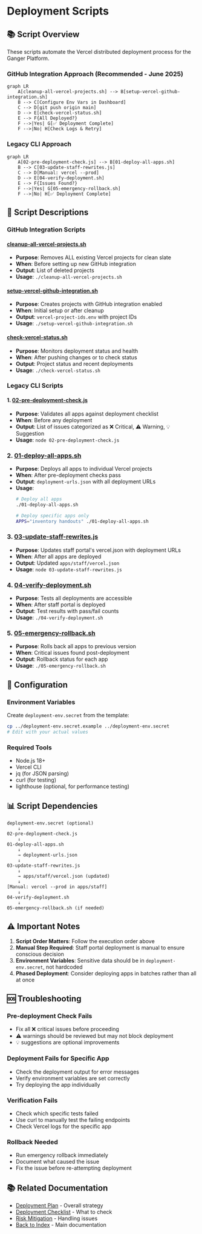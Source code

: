 # Deployment Scripts

## 📚 Script Overview

These scripts automate the Vercel distributed deployment process for the Ganger Platform.

### GitHub Integration Approach (Recommended - June 2025)

```mermaid
graph LR
    A[cleanup-all-vercel-projects.sh] --> B[setup-vercel-github-integration.sh]
    B --> C[Configure Env Vars in Dashboard]
    C --> D[git push origin main]
    D --> E[check-vercel-status.sh]
    E --> F{All Deployed?}
    F -->|Yes| G[✅ Deployment Complete]
    F -->|No| H[Check Logs & Retry]
```

### Legacy CLI Approach

```mermaid
graph LR
    A[02-pre-deployment-check.js] --> B[01-deploy-all-apps.sh]
    B --> C[03-update-staff-rewrites.js]
    C --> D[Manual: vercel --prod]
    D --> E[04-verify-deployment.sh]
    E --> F{Issues Found?}
    F -->|Yes| G[05-emergency-rollback.sh]
    F -->|No| H[✅ Deployment Complete]
```

## 📝 Script Descriptions

### GitHub Integration Scripts

#### **[cleanup-all-vercel-projects.sh](./cleanup-all-vercel-projects.sh)**
- **Purpose**: Removes ALL existing Vercel projects for clean slate
- **When**: Before setting up new GitHub integration
- **Output**: List of deleted projects
- **Usage**: `./cleanup-all-vercel-projects.sh`

#### **[setup-vercel-github-integration.sh](./setup-vercel-github-integration.sh)**
- **Purpose**: Creates projects with GitHub integration enabled
- **When**: Initial setup or after cleanup
- **Output**: `vercel-project-ids.env` with project IDs
- **Usage**: `./setup-vercel-github-integration.sh`

#### **[check-vercel-status.sh](./check-vercel-status.sh)**
- **Purpose**: Monitors deployment status and health
- **When**: After pushing changes or to check status
- **Output**: Project status and recent deployments
- **Usage**: `./check-vercel-status.sh`

### Legacy CLI Scripts

#### 1. **[02-pre-deployment-check.js](./02-pre-deployment-check.js)**
- **Purpose**: Validates all apps against deployment checklist
- **When**: Before any deployment
- **Output**: List of issues categorized as ❌ Critical, ⚠️ Warning, 💡 Suggestion
- **Usage**: `node 02-pre-deployment-check.js`

### 2. **[01-deploy-all-apps.sh](./01-deploy-all-apps.sh)**
- **Purpose**: Deploys all apps to individual Vercel projects
- **When**: After pre-deployment checks pass
- **Output**: `deployment-urls.json` with all deployment URLs
- **Usage**: 
  ```bash
  # Deploy all apps
  ./01-deploy-all-apps.sh
  
  # Deploy specific apps only
  APPS="inventory handouts" ./01-deploy-all-apps.sh
  ```

### 3. **[03-update-staff-rewrites.js](./03-update-staff-rewrites.js)**
- **Purpose**: Updates staff portal's vercel.json with deployment URLs
- **When**: After all apps are deployed
- **Output**: Updated `apps/staff/vercel.json`
- **Usage**: `node 03-update-staff-rewrites.js`

### 4. **[04-verify-deployment.sh](./04-verify-deployment.sh)**
- **Purpose**: Tests all deployments are accessible
- **When**: After staff portal is deployed
- **Output**: Test results with pass/fail counts
- **Usage**: `./04-verify-deployment.sh`

### 5. **[05-emergency-rollback.sh](./05-emergency-rollback.sh)**
- **Purpose**: Rolls back all apps to previous version
- **When**: Critical issues found post-deployment
- **Output**: Rollback status for each app
- **Usage**: `./05-emergency-rollback.sh`

## 🔧 Configuration

### Environment Variables
Create `deployment-env.secret` from the template:
```bash
cp ../deployment-env.secret.example ../deployment-env.secret
# Edit with your actual values
```

### Required Tools
- Node.js 18+
- Vercel CLI
- jq (for JSON parsing)
- curl (for testing)
- lighthouse (optional, for performance testing)

## 📊 Script Dependencies

```
deployment-env.secret (optional)
    ↓
02-pre-deployment-check.js
    ↓
01-deploy-all-apps.sh
    ↓
    → deployment-urls.json
    ↓
03-update-staff-rewrites.js
    ↓
    → apps/staff/vercel.json (updated)
    ↓
[Manual: vercel --prod in apps/staff]
    ↓
04-verify-deployment.sh
    ↓
05-emergency-rollback.sh (if needed)
```

## ⚠️ Important Notes

1. **Script Order Matters**: Follow the execution order above
2. **Manual Step Required**: Staff portal deployment is manual to ensure conscious decision
3. **Environment Variables**: Sensitive data should be in `deployment-env.secret`, not hardcoded
4. **Phased Deployment**: Consider deploying apps in batches rather than all at once

## 🆘 Troubleshooting

### Pre-deployment Check Fails
- Fix all ❌ critical issues before proceeding
- ⚠️ warnings should be reviewed but may not block deployment
- 💡 suggestions are optional improvements

### Deployment Fails for Specific App
- Check the deployment output for error messages
- Verify environment variables are set correctly
- Try deploying the app individually

### Verification Fails
- Check which specific tests failed
- Use curl to manually test the failing endpoints
- Check Vercel logs for the specific app

### Rollback Needed
- Run emergency rollback immediately
- Document what caused the issue
- Fix the issue before re-attempting deployment

## 📚 Related Documentation

- [Deployment Plan](../02-deployment-plan.md) - Overall strategy
- [Deployment Checklist](../03-deployment-checklist.md) - What to check
- [Risk Mitigation](../04-risk-mitigation.md) - Handling issues
- [Back to Index](../README.md) - Main documentation